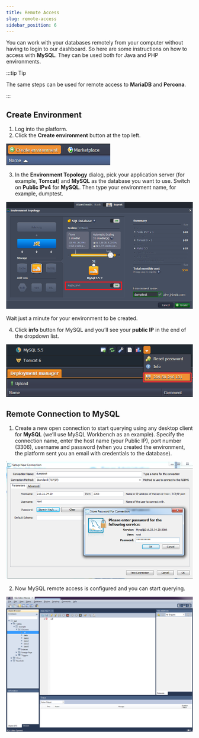 ```yaml
---
title: Remote Access
slug: remote-access
sidebar_position: 6
---
```


<!-- ## Remote Access to MySQL/MariaDB/Percona -->

You can work with your databases remotely from your computer without having to login to our dashboard. So here are some instructions on how to access with **MySQL**. They can be used both for Java and PHP environments.

:::tip Tip

The same steps can be used for remote access to **MariaDB** and **Percona**.

:::

## Create Environment
1. Log into the platform.
2. Click the **Create environment** button at the top left.

<div style={{
    display:'flex',
    justifyContent: 'center',
    margin: '0 0 1rem 0'
}}>

![Locale Dropdown](./img/RemoteAccess/01-create-environment.png)
</div>

3. In the **Environment Topology** dialog, pick your application server (for example, **Tomcat**) and **MySQL** as the database you want to use. Switch on **Public IPv4** for **MySQL**. Then type your environment name, for example, dumptest.

<div style={{
    display:'flex',
    justifyContent: 'center',
    margin: '0 0 1rem 0'
}}>

![Locale Dropdown](./img/RemoteAccess/02-environment-wizard.png)
</div>

Wait just a minute for your environment to be created.

4. Click **info** button for MySQL and you’ll see your **public IP** in the end of the dropdown list.


<div style={{
    display:'flex',
    justifyContent: 'center',
    margin: '0 0 1rem 0'
}}>

![Locale Dropdown](./img/RemoteAccess/03-mysql-node-public-ip.png)
</div>

## Remote Connection to MySQL
1. Create a new open connection to start querying using any desktop client for **MySQL** (we’ll use MySQL Workbench as an example). Specify the connection name, enter the host name (your Public IP), port number (3306), username and password (when you created the environment, the platform sent you an email with credentials to the database).

<div style={{
    display:'flex',
    justifyContent: 'center',
    margin: '0 0 1rem 0'
}}>

![Locale Dropdown](./img/RemoteAccess/04-remote-connection-credentials.png)
</div>

2. Now MySQL remote access is configured and you can start querying.

<div style={{
    display:'flex',
    justifyContent: 'center',
    margin: '0 0 1rem 0'
}}>

![Locale Dropdown](./img/RemoteAccess/05-remote-access-to-mysql.png)
</div>